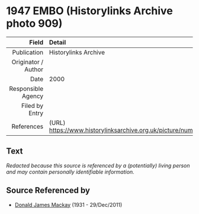 ﻿---
layout: page
permalink: /sources/s5024224
---

# 1947 EMBO (Historylinks Archive photo 909)

Field | Detail
---:|:---
Publication | Historylinks Archive
Originator / Author | 
Date | 2000
Responsible Agency | 
Filed by Entry | 
References | (URL) https://www.historylinksarchive.org.uk/picture/number909/

## Text

_Redacted because this source is referenced by a (potentially) living person and may contain personally identifiable information._

## Source Referenced by

* [Donald James Mackay](../people/@43065376@-donald-james-mackay-b1931-d2011-12-29.md) (1931 - 29/Dec/2011)
